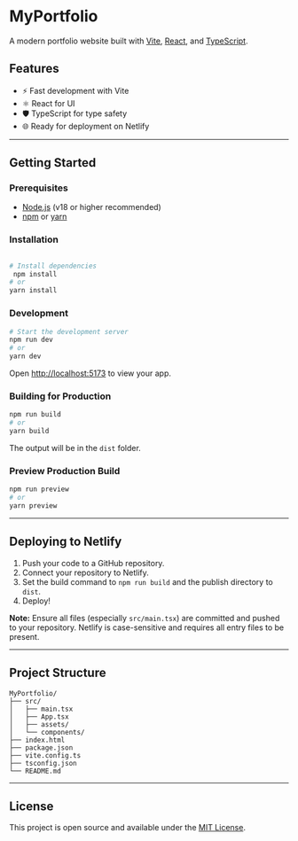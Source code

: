 # MyPortfolio

A modern portfolio website built with [Vite](https://vitejs.dev/), [React](https://react.dev/), and [TypeScript](https://www.typescriptlang.org/).

## Features
- ⚡️ Fast development with Vite
- ⚛️ React for UI
- 🛡️ TypeScript for type safety
- 🌐 Ready for deployment on Netlify

---

## Getting Started

### Prerequisites
- [Node.js](https://nodejs.org/) (v18 or higher recommended)
- [npm](https://www.npmjs.com/) or [yarn](https://yarnpkg.com/)

### Installation

```bash

# Install dependencies
 npm install
# or
yarn install
```

### Development

```bash
# Start the development server
npm run dev
# or
yarn dev
```

Open [http://localhost:5173](http://localhost:5173) to view your app.

### Building for Production

```bash
npm run build
# or
yarn build
```

The output will be in the `dist` folder.

### Preview Production Build

```bash
npm run preview
# or
yarn preview
```

---

## Deploying to Netlify

1. Push your code to a GitHub repository.
2. Connect your repository to Netlify.
3. Set the build command to `npm run build` and the publish directory to `dist`.
4. Deploy!

**Note:** Ensure all files (especially `src/main.tsx`) are committed and pushed to your repository. Netlify is case-sensitive and requires all entry files to be present.

---

## Project Structure

```
MyPortfolio/
├── src/
│   ├── main.tsx
│   ├── App.tsx
│   ├── assets/
│   └── components/
├── index.html
├── package.json
├── vite.config.ts
├── tsconfig.json
└── README.md
```

---

## License

This project is open source and available under the [MIT License](LICENSE). 